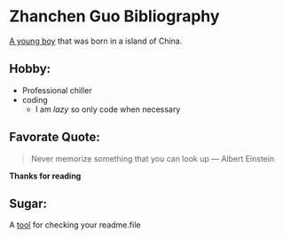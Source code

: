 # Zhanchen Guo Bibliography

[A young boy](https://github.com/markguo40) that was born in a island of China.

## Hobby:

* Professional chiller
* coding
    * I am *lazy* so only code when necessary

## Favorate Quote:

> Never memorize something that you can look up
    ― Albert Einstein

**Thanks for reading**

## Sugar:

A [tool](https://stackedit.io/app) for checking your readme.file

